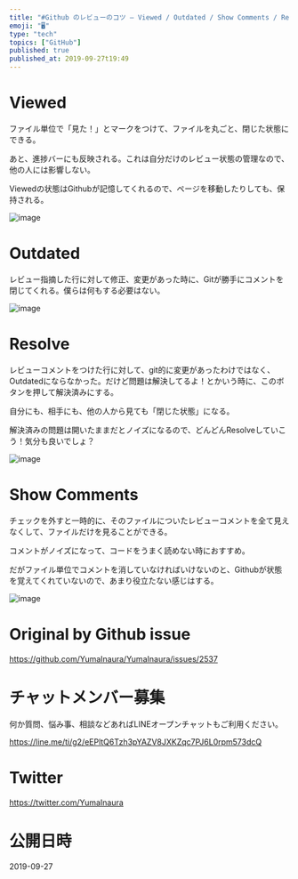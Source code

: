 ```yaml
---
title: "#Github のレビューのコツ – Viewed / Outdated / Show Comments / Resolve Convers"
emoji: "🖥"
type: "tech"
topics: ["GitHub"]
published: true
published_at: 2019-09-27t19:49
---
```


# Viewed

ファイル単位で「見た！」とマークをつけて、ファイルを丸ごと、閉じた状態にできる。

あと、進捗バーにも反映される。これは自分だけのレビュー状態の管理なので、他の人には影響しない。

Viewedの状態はGithubが記憶してくれるので、ページを移動したりしても、保持される。

![image](https://user-images.githubusercontent.com/13635059/65755674-88c7b980-e14e-11e9-98c4-dd9a42ab111e.png)

# Outdated

レビュー指摘した行に対して修正、変更があった時に、Gitが勝手にコメントを閉じてくれる。僕らは何もする必要はない。

![image](https://user-images.githubusercontent.com/13635059/65755233-ab0d0780-e14d-11e9-9d20-d52b1f30ba9a.png)

# Resolve 

レビューコメントをつけた行に対して、git的に変更があったわけではなく、Outdatedにならなかった。だけど問題は解決してるよ！とかいう時に、このボタンを押して解決済みにする。

自分にも、相手にも、他の人から見ても「閉じた状態」になる。

解決済みの問題は開いたままだとノイズになるので、どんどんResolveしていこう！気分も良いでしょ？

![image](https://user-images.githubusercontent.com/13635059/65755310-d55ec500-e14d-11e9-9011-8d538d0df431.png)

# Show Comments 

チェックを外すと一時的に、そのファイルについたレビューコメントを全て見えなくして、ファイルだけを見ることができる。

コメントがノイズになって、コードをうまく読めない時におすすめ。

だがファイル単位でコメントを消していなければいけないのと、Githubが状態を覚えてくれていないので、あまり役立たない感じはする。

![image](https://user-images.githubusercontent.com/13635059/65755605-6a61be00-e14e-11e9-86c4-8c2b4e909428.png)


# Original by Github issue

https://github.com/YumaInaura/YumaInaura/issues/2537








<!-- Update From Qiita API -->

# チャットメンバー募集


何か質問、悩み事、相談などあればLINEオープンチャットもご利用ください。

https://line.me/ti/g2/eEPltQ6Tzh3pYAZV8JXKZqc7PJ6L0rpm573dcQ





# Twitter


https://twitter.com/YumaInaura


<!-- Update From Qiita API -->



# 公開日時

2019-09-27
